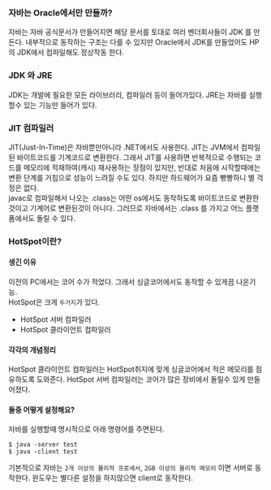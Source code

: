 ### 자바는 Oracle에서만 만들까?
자바는 자바 공식문서가 만들어지면 해당 문서를 토대로 여러 벤더회사들이 
JDK 를 만든다. 내부적으로 동작하는 구조는 다를 수 있지만 
Oracle에서 JDK를 만들었어도 HP의 JDK에서 컴파일해도 정상작동 한다.

### JDK 와 JRE
JDK는 개발에 필요한 모든 라이브러리, 컴파일러 등이 들어가있다.
JRE는 자바를 실행할수 있는 기능만 들어가 있다. 

### JIT 컴파일러
JIT(Just-In-Time)은 자바뿐만아니라 .NET에서도 사용한다.
JIT는 JVM에서 컴파일된 바이트코드를 기계코드로 변환한다. 그래서 JIT를 사용하면
반복적으로 수행되는 코드를 메모리에 적재하여(캐시) 재사용하는 장점이 있지만,
반대로 처음에 시작할때에는 변환 단계를 거침으로 성능이 느려질 수도 있다.
하지만 하드웨어가 요즘 빵빵하니 별 걱정은 없다.
<br>
javac로 컴파일해서 나오는 .class는 어떤 os에서도 동작하도록 바이트코드로
변환한것이고 기계어로 변환된것이 아니다. 그러므로 자바에서는 .class 를 가지고 
어느 플랫폼에서도 돌릴 수 있다. 

### HotSpot이란?
#### 생긴 이유
이전의 PC에서는 코어 수가 적었다. 그래서 싱글코어에서도 동작할 수 있게끔 나온기능.<br>
HotSpot은 크게 `두가지`가 있다.<br>
- HotSpot 서버 컴파일러
- HotSpot 클라이언트 컴파일러

#### 각각의 개념정리
HotSpot 클라이언트 컴파일러는 HotSpot취지에 맞게 싱글코어에서 적은 메모리를 점유하도록 도와준다.
HotSpot 서버 컴파일러는 코어가 많은 장비에서 돌릴수 있게 만들어졌다.

#### 둘중 어떻게 설정해요?
자바를 실행할때 명시적으로 아래 명령어를 주면된다.
~~~
$ java -server test
$ java -client test
~~~
기본적으로 자바는 `2개 이상의 물리적 프로세서`, `2GB 이상의 물리적 메모리` 이면 서버로 동작한다.
윈도우는 별다른 설정을 하지않으면 client로 동작한다.<br>

